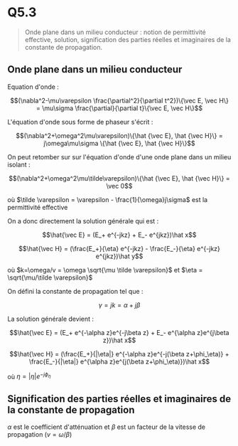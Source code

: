 # Q5.3

> Onde plane dans un milieu conducteur : notion de permittivité effective, solution, signification des parties réelles et imaginaires de la constante de propagation.

## Onde plane dans un milieu conducteur

Equation d'onde :

$$(\nabla^2-\mu\varepsilon \frac{\partial^2}{\partial t^2})\{\vec E, \vec H\} = \mu\sigma \frac{\partial}{\partial t}\{\vec E, \vec H\}$$

L'équation d'onde sous forme de phaseur s'écrit :

$$(\nabla^2+\omega^2\mu\varepsilon)\{\hat {\vec E}, \hat {\vec H}\} = j\omega\mu\sigma \{\hat {\vec E}, \hat {\vec H}\}$$

On peut retomber sur sur l'équation d'onde d'une onde plane dans un milieu isolant :

$$(\nabla^2+\omega^2\mu\tilde\varepsilon)\{\hat {\vec E}, \hat {\vec H}\} = \vec 0$$

où $\tilde \varepsilon = \varepsilon - \frac{1}{\omega}j\sigma$ est la permittivité effective

On a donc directement la solution générale qui est :

$$\hat{\vec E} = (E_+ e^{-jkz} + E_- e^{jkz})\hat x$$

$$\hat{\vec H} = (\frac{E_+}{\eta} e^{-jkz} - \frac{E_-}{\eta} e^{-jkz} e^{jkz})\hat y$$

où $k=\omega/v = \omega \sqrt{\mu \tilde \varepsilon}$ et $\eta = \sqrt{\mu/\tilde \varepsilon}$

On défini la constante de propagation tel que :

$$\gamma = jk = \alpha + j\beta $$

La solution générale devient :


$$\hat{\vec E} = (E_+ e^{-\alpha z}e^{-j\beta z} + E_-  e^{\alpha z}e^{j\beta z})\hat x$$

$$\hat{\vec H} = (\frac{E_+}{|\eta|} e^{-\alpha z}e^{-j(\beta z+\phi_\eta)} + \frac{E_-}{|\eta|}  e^{\alpha z}e^{j(\beta z+\phi_\eta)})\hat x$$

où $\eta = |\eta|e^{-j\phi_\eta}$

##  Signification des parties réelles et imaginaires de la constante de propagation

$\alpha$ est le coefficient d'atténuation et $\beta$ est un facteur de la vitesse de propagation ($v=\omega/\beta$)